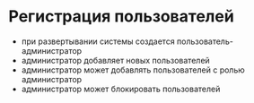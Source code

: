 # Регистрация пользователей

- при развертывании системы создается пользователь-администратор
- администратор добавляет новых пользователей
- администратор может добавлять пользователей с ролью администратор
- администратор может блокировать пользователей
